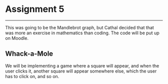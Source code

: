 # Assignment 5

---

This was going to be the Mandlebrot graph, but Cathal decided that that was more an exercise in mathematics than coding. The code will be put up on Moodle.

## Whack-a-Mole

We will be implementing a game where a square will appear, and when the user clicks it, another square will appear somewhere else, which the user has to click on, and so on.

